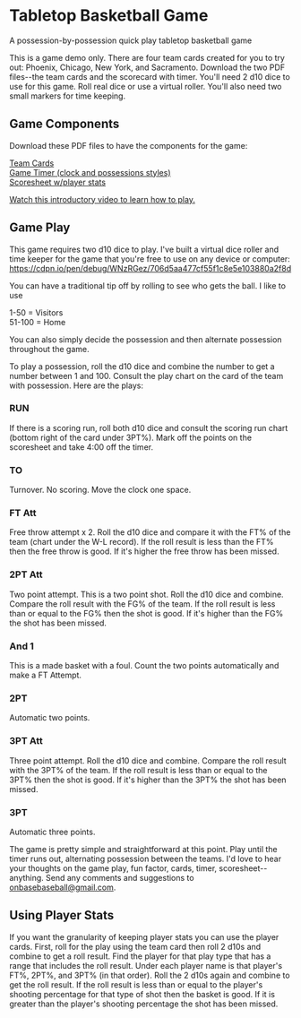 # Tabletop Basketball Game
A possession-by-possession quick play tabletop basketball game

This is a game demo only. There are four team cards created for you to try out: Phoenix, Chicago, New York, and Sacramento. Download the two PDF files--the team cards and the scorecard with timer. You'll need 2 d10 dice to use for this game. Roll real dice or use a virtual roller. You'll also need two small markers for time keeping.

## Game Components

Download these PDF files to have the components for the game:

[Team Cards](https://github.com/brianhaferkamp/basketball-game/raw/main/Basketball_Game_Team_Cards_Demo.pdf)\
[Game Timer (clock and possessions styles)](https://github.com/brianhaferkamp/basketball-game/raw/main/Basketball_Game_Timer.pdf)\
[Scoresheet w/player stats](https://github.com/brianhaferkamp/basketball-game/raw/main/Basketball_Game_Scoresheet.pdf)

[Watch this introductory video to learn how to play.](https://youtu.be/0hvPqzHxi-o)

## Game Play

This game requires two d10 dice to play. I've built a virtual dice roller and time keeper for the game that you're free to use on any device or computer: https://cdpn.io/pen/debug/WNzRGez/706d5aa477cf55f1c8e5e103880a2f8d

You can have a traditional tip off by rolling to see who gets the ball. I like to use

1-50 = Visitors\
51-100 = Home

You can also simply decide the possession and then alternate possession throughout the game. 

To play a possession, roll the d10 dice and combine the number to get a number between 1 and 100. Consult the play chart on the card of the team with possession. Here are the plays:

### RUN
If there is a scoring run, roll both d10 dice and consult the scoring run chart (bottom right of the card under 3PT%). Mark off the points on the scoresheet and take 4:00 off the timer.

### TO
Turnover. No scoring. Move the clock one space.

### FT Att
Free throw attempt x 2. Roll the d10 dice and compare it with the FT% of the team (chart under the W-L record). If the roll result is less than the FT% then the free throw is good. If it's higher the free throw has been missed.

### 2PT Att
Two point attempt. This is a two point shot. Roll the d10 dice and combine. Compare the roll result with the FG% of the team. If the roll result is less than or equal to the FG% then the shot is good. If it's higher than the FG% the shot has been missed.

### And 1
This is a made basket with a foul. Count the two points automatically and make a FT Attempt.

### 2PT
Automatic two points.

### 3PT Att
Three point attempt. Roll the d10 dice and combine. Compare the roll result with the 3PT% of the team. If the roll result is less than or equal to the 3PT% then the shot is good. If it's higher than the 3PT% the shot has been missed.

### 3PT
Automatic three points.

The game is pretty simple and straightforward at this point. Play until the timer runs out, alternating possession between the teams. I'd love to hear your thoughts on the game play, fun factor, cards, timer, scoresheet--anything. Send any comments and suggestions to onbasebaseball@gmail.com.

## Using Player Stats

If you want the granularity of keeping player stats you can use the player cards. First, roll for the play using the team card then roll 2 d10s and combine to get a roll result. Find the player for that play type that has a range that includes the roll result. Under each player name is that player's FT%, 2PT%, and 3PT% (in that order). Roll the 2 d10s again and combine to get the roll result. If the roll result is less than or equal to the player's shooting percentage for that type of shot then the basket is good. If it is greater than the player's shooting percentage the shot has been missed.
